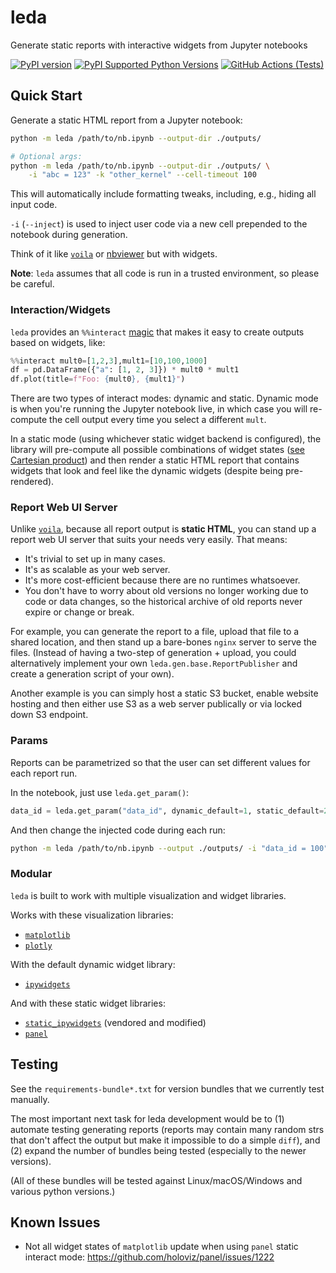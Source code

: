 # leda

Generate static reports with interactive widgets from Jupyter notebooks

[![PyPI version](https://badge.fury.io/py/leda.svg)](https://badge.fury.io/py/leda)
[![PyPI Supported Python Versions](https://img.shields.io/pypi/pyversions/leda.svg)](https://pypi.python.org/pypi/leda/)
[![GitHub Actions (Tests)](https://github.com/ansatzcapital/leda/workflows/Test/badge.svg)](https://github.com/ansatzcapital/leda)

## Quick Start

Generate a static HTML report from a Jupyter notebook:

```bash
python -m leda /path/to/nb.ipynb --output-dir ./outputs/

# Optional args:
python -m leda /path/to/nb.ipynb --output-dir ./outputs/ \
    -i "abc = 123" -k "other_kernel" --cell-timeout 100
```

This will automatically include formatting tweaks, including, e.g., hiding all input code.

`-i` (`--inject`) is used to inject user code via a new cell prepended to the notebook during generation.

Think of it like [`voila`](https://voila.readthedocs.io/en/stable/using.html)
or [nbviewer](https://nbviewer.org/) but with widgets.

**Note**: `leda` assumes that all code is run in a trusted environment, so please be careful.

### Interaction/Widgets

`leda` provides an `%%interact` [magic](https://ipython.readthedocs.io/en/stable/interactive/magics.html)
that makes it easy to create outputs based on widgets, like:

```python
%%interact mult0=[1,2,3],mult1=[10,100,1000]
df = pd.DataFrame({"a": [1, 2, 3]}) * mult0 * mult1
df.plot(title=f"Foo: {mult0}, {mult1}")
```

There are two types of interact modes: dynamic and static. Dynamic mode is when you're running the Jupyter notebook
live, in which case you will re-compute the cell output every time you select a different `mult`.

In a static mode (using whichever static widget backend is configured), the library will pre-compute
all possible combinations of widget states ([see Cartesian product](https://en.wikipedia.org/wiki/Cartesian_product))
and then render a static HTML report that contains widgets that look and feel like the dynamic widgets
(despite being pre-rendered).

### Report Web UI Server

Unlike [`voila`](https://voila.readthedocs.io/en/stable/using.html), because all report output is **static HTML**,
you can stand up a report web UI server that suits your needs very easily. That means:
- It's trivial to set up in many cases.
- It's as scalable as your web server.
- It's more cost-efficient because there are no runtimes whatsoever.
- You don't have to worry about old versions no longer working due to code or data changes, so the historical
archive of old reports never expire or change or break.

For example, you can generate the report to a file, upload that file to a shared location, and then stand
up a bare-bones `nginx` server to serve the files. (Instead of having a two-step of generation + upload,
you could alternatively implement your own `leda.gen.base.ReportPublisher` and create a generation script of your own).

Another example is you can simply host a static S3 bucket, enable website hosting and then either use S3 as a web server publically or via locked down S3 endpoint.

### Params

Reports can be parametrized so that the user can set different values for each report run.

In the notebook, just use `leda.get_param()`:

```python
data_id = leda.get_param("data_id", dynamic_default=1, static_default=2)
```

And then change the injected code during each run:

```bash
python -m leda /path/to/nb.ipynb --output ./outputs/ -i "data_id = 100"
```

### Modular

`leda` is built to work with multiple visualization and widget libraries.

Works with these visualization libraries:
- [`matplotlib`](https://matplotlib.org/)
- [`plotly`](https://plotly.com/python/)

With the default dynamic widget library:
- [`ipywidgets`](https://ipywidgets.readthedocs.io/en/stable/)

And with these static widget libraries:
- [`static_ipywidgets`](https://github.com/jakevdp/ipywidgets-static) (vendored and modified)
- [`panel`](https://panel.holoviz.org/)

## Testing

See the `requirements-bundle*.txt` for version bundles that we currently test manually.

The most important next task for leda development would be to
(1) automate testing generating reports (reports may contain many random strs that don't affect the output but make it impossible to do a simple `diff`),
and (2) expand the number of bundles being tested (especially to the newer versions).

(All of these bundles will be tested against Linux/macOS/Windows and various python versions.)

## Known Issues

- Not all widget states of `matplotlib` update when using `panel` static interact mode: https://github.com/holoviz/panel/issues/1222
